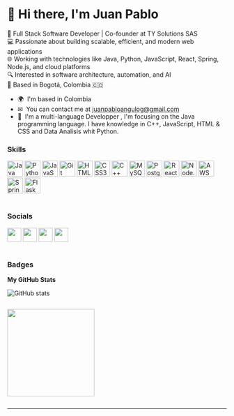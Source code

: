 # 👋 Hi there, I'm Juan Pablo

🚀 Full Stack Software Developer | Co-founder at TY Solutions SAS  
💻 Passionate about building scalable, efficient, and modern web applications  
🌐 Working with technologies like Java, Python, JavaScript, React, Spring, Node.js, and cloud platforms  
🔍 Interested in software architecture, automation, and AI  
📍 Based in Bogotá, Colombia 🇨🇴

<!--👀 I am interested in learning about the area of web development, especially the Back-end, while I search a new way to be a better me doing a lot of productive things.-->
* 🌍  I'm based in Colombia
* ✉  You can contact me at [juanpabloangulog@gmail.com](mailto:juanpabloangulog@gmail.com)
* 🧠  I'm a multi-language  Developper , I'm focusing on the Java programming language. I have knowledge in C++, JavaScript, HTML & CSS and Data Analisis whit Python.
  
### Skills

<p align="left">
    <a href="https://www.oracle.com/java/" target="_blank" rel="noreferrer"><img src="https://raw.githubusercontent.com/danielcranney/readme-generator/main/public/icons/skills/java-colored.svg" width="36" height="36" alt="Java" /></a>
    <a href="https://www.python.org/" target="_blank" rel="noreferrer"><img src="https://raw.githubusercontent.com/danielcranney/readme-generator/main/public/icons/skills/python-colored.svg" width="36" height="36" alt="Python" /></a>
    <a href="https://developer.mozilla.org/en-US/docs/Web/JavaScript" target="_blank" rel="noreferrer"><img src="https://raw.githubusercontent.com/danielcranney/readme-generator/main/public/icons/skills/javascript-colored.svg" width="36" height="36" alt="JavaScript" /></a>
    <a href="https://git-scm.com/" target="_blank" rel="noreferrer"><img src="https://raw.githubusercontent.com/danielcranney/readme-generator/main/public/icons/skills/git-colored.svg" width="36" height="36" alt="Git" /></a>
    <a href="https://developer.mozilla.org/en-US/docs/Glossary/HTML5" target="_blank" rel="noreferrer"><img src="https://raw.githubusercontent.com/danielcranney/readme-generator/main/public/icons/skills/html5-colored.svg" width="36" height="36" alt="HTML5" /></a>
    <a href="https://www.w3.org/TR/CSS/#css" target="_blank" rel="noreferrer"><img src="https://raw.githubusercontent.com/danielcranney/readme-generator/main/public/icons/skills/css3-colored.svg" width="36" height="36" alt="CSS3" /></a>
    <a href="https://learn.microsoft.com/es-es/cpp/?view=msvc-170" target="_blank" rel="noreferrer"><img src="https://cdn-icons-png.flaticon.com/512/6132/6132222.png" width="36" height="36" alt="C++" /></a>
    <a href="https://www.mysql.com/" target="_blank" rel="noreferrer"><img src="https://1000marcas.net/wp-content/uploads/2020/11/MySQL-logo.png" width="36" height="36" alt="MySQL" /></a>
    <a href="https://www.postgresql.org/" target="_blank" rel="noreferrer"><img src="https://raw.githubusercontent.com/danielcranney/readme-generator/main/public/icons/skills/postgresql-colored.svg" width="36" height="36" alt="PostgreSQL" /></a>
    <a href="https://reactjs.org/" target="_blank" rel="noreferrer"><img src="https://raw.githubusercontent.com/danielcranney/readme-generator/main/public/icons/skills/react-colored.svg" width="36" height="36" alt="React" /></a>
    <a href="https://nodejs.org/" target="_blank" rel="noreferrer"><img src="https://raw.githubusercontent.com/danielcranney/readme-generator/main/public/icons/skills/nodejs-colored.svg" width="36" height="36" alt="Node.js" /></a>
    <a href="https://aws.amazon.com/" target="_blank" rel="noreferrer"><img src="https://upload.wikimedia.org/wikipedia/commons/9/93/Amazon_Web_Services_Logo.svg" width="36" height="36" alt="AWS" /></a>
    <a href="https://spring.io/projects/spring-boot" target="_blank" rel="noreferrer"><img src="https://upload.wikimedia.org/wikipedia/commons/thumb/7/79/Spring_Boot.svg/512px-Spring_Boot.svg.png" width="36" height="36" alt="Spring Boot" /></a>
    <a href="https://flask.palletsprojects.com/en/2.0.x/" target="_blank" rel="noreferrer"><img src="https://upload.wikimedia.org/wikipedia/commons/thumb/3/3c/Flask_logo.svg/460px-Flask_logo.svg.png" width="36" height="36" alt="Flask" /></a>
  
#
### Socials

<p align="left"> <a href="https://x.com/Crewookiee?t=k2vK4O6dhNoGG7F5rY58Ig&s=08"><img src="https://pbs.twimg.com/media/F1zrsq8XsAUU7Lw.jpg:large" width="32" height="32" /></a> <a href="[https://www.github.com/deivis44](https://instagram.com/crewookiee?igshid=OGQ5ZDc2ODk2ZA==)" target="_blank" rel="noreferrer"><img src="https://cdn-icons-png.flaticon.com/512/1384/1384031.png" width="32" height="32" /></a> <a href="https://www.linkedin.com/in/angulojp/" target="_blank" rel="noreferrer"><img src="https://raw.githubusercontent.com/danielcranney/readme-generator/main/public/icons/socials/linkedin.svg" width="32" height="32" /></a> <a href="https://youtube.com/@Juan-vi7gv?si=X_UlW06p24mGlOuj" target="_blank" rel="noreferrer"><img src="https://raw.githubusercontent.com/danielcranney/readme-generator/main/public/icons/socials/youtube.svg" width="32" height="32" /></a></p>

#
### Badges

<b>My GitHub Stats</b>


![GitHub stats](https://github-readme-stats.vercel.app/api?username=Crew130504&show_icons=true&theme=tokyonight)

<p align="left" style="display: inline-block;>

<a href="http://www.github.com/deivis44"><img height="200" src="https://github-readme-streak-stats.herokuapp.com/?user=deivis44&stroke=ffffff&background=1c1917&ring=6366f1&fire=6366f1&currStreakNum=ffffff&currStreakLabel=6366f1&sideNums=ffffff&sideLabels=ffffff&dates=ffffff&hide_border=true" /></a>
</p>

---

